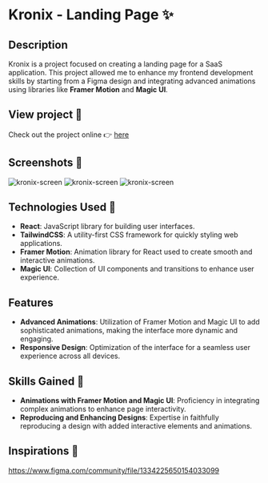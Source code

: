 # Kronix - Landing Page ✨ 

## Description

Kronix is a project focused on creating a landing page for a SaaS application. This project allowed me to enhance my frontend development skills by starting from a Figma design and integrating advanced animations using libraries like **Framer Motion** and **Magic UI**.

## View project 👀 

Check out the project online 👉 [here](https://kronix.vercel.app/)

## Screenshots 📸
![kronix-screen](https://cbdkybsqwibanwjshmgr.supabase.co/storage/v1/object/public/Projects/kronix01.png)
![kronix-screen](https://cbdkybsqwibanwjshmgr.supabase.co/storage/v1/object/public/Projects/kronix02.png)
![kronix-screen](https://cbdkybsqwibanwjshmgr.supabase.co/storage/v1/object/public/Projects/kronix03.png)


## Technologies Used 🔪 

- **React**: JavaScript library for building user interfaces.
- **TailwindCSS**: A utility-first CSS framework for quickly styling web applications.
- **Framer Motion**: Animation library for React used to create smooth and interactive animations.
- **Magic UI**: Collection of UI components and transitions to enhance user experience.

## Features

- **Advanced Animations**: Utilization of Framer Motion and Magic UI to add sophisticated animations, making the interface more dynamic and engaging.
- **Responsive Design**: Optimization of the interface for a seamless user experience across all devices.

## Skills Gained 🌟

- **Animations with Framer Motion and Magic UI**: Proficiency in integrating complex animations to enhance page interactivity.
- **Reproducing and Enhancing Designs**: Expertise in faithfully reproducing a design with added interactive elements and animations.

## Inspirations 💭 

https://www.figma.com/community/file/1334225650154033099
